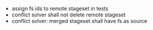 - assign fs ids to remote stageset in tests
- conflict solver shall not delete remote stageset
- conflict solver: merged stageset shall have fs as source
